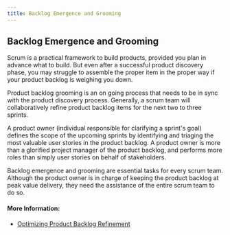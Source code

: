 ```yaml
---
title: Backlog Emergence and Grooming
---
```

## Backlog Emergence and Grooming

Scrum is a practical framework to build products, provided you plan in advance what to build. But even after a successful product discovery phase, you may struggle to assemble the proper item in the proper way if your product backlog is weighing you down. 

Product backlog grooming is an on going process that needs to be in sync with the product discovery process. Generally, a scrum team will collaboratively refine product backlog items for the next two to three sprints.

A product owner (individual responsible for clarifying a sprint's goal) defines the scope of the upcoming sprints by identifying and triaging the most valuable user stories in the product backlog. A product owner is more than a glorified project manager of the product backlog, and performs more roles than simply user stories on behalf of stakeholders.

Backlog emergence and grooming are essential tasks for every scrum team. Although the product owner is in charge of keeping the product backlog at peak value delivery, they need the assistance of the entire scrum team to do so.

#### More Information:
<!-- Please add any articles you think might be helpful to read before writing the article -->
- [Optimizing Product Backlog Refinement](https://www.scrum.org/resources/blog/optimizing-product-backlog-refinement)
